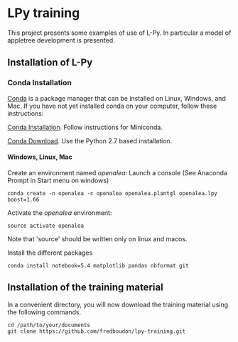 # LPy training 

This project presents some examples of use of L-Py.
In particular a model of appletree development is presented.

## Installation of L-Py

### Conda Installation

[Conda](https://conda.io) is a package manager that can be installed on Linux, Windows, and Mac.
If you have not yet installed conda on your computer, follow these instructions:

[Conda Installation](https://conda.io/docs/user-guide/install/index.html). Follow instructions for Miniconda.

[Conda Download](https://conda.io/miniconda.html). Use the Python 2.7 based installation.

#### Windows, Linux, Mac

Create an environment named *openalea*:
Launch a console (See Anaconda Prompt in Start menu on windows)
    
    conda create -n openalea -c openalea openalea.plantgl openalea.lpy boost=1.66

Activate the *openalea* environment:

    source activate openalea

Note that 'source' should be written only on linux and macos.

Install the different packages

    conda install notebook=5.4 matplotlib pandas nbformat git

    
## Installation of the training material

In a convenient directory, you will now download the training material using the following commands.

    cd /path/to/your/documents
    git clone https://github.com/fredboudon/lpy-training.git



